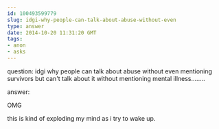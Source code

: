 ```yaml
---
id: 100493599779
slug: idgi-why-people-can-talk-about-abuse-without-even
type: answer
date: 2014-10-20 11:31:20 GMT
tags:
- anon
- asks
---
```

question: idgi why people can talk about abuse without even mentioning survivors but can't talk about it without mentioning mental illness........

answer: <p>OMG</p>
<p>this is kind of exploding my mind as i try to wake up.</p>
<p></p>